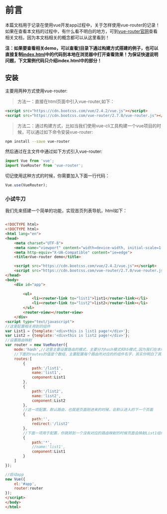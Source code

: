 # 前言

本篇文档用于记录在使用vue开发app过程中，关于怎样使用vue-router的记录！如果在查看本文档的过程中，有什么看不明白的地方，可到[vue-router官网]()查看相关文档，因为本文档相关的概念都可以从这里看到！

**注：如果要查看相关demo，可以查看[1](https://github.com/woai30231/vue-note/tree/master/vue-router/1/vue-router-demo)目录下通过构建方式搭建的例子，也可以直接复制[index.html](https://github.com/woai30231/vue-note/blob/master/vue-router/index.html)中的代码到本地在浏览器中打开查看效果！为保证快速说明问题，下文案例代码只介绍index.html中的部分！**

## 安装

主要用两种方式使用vue-router:

> 方法一：直接在html页面中引入vue-router,如下：

```html
<script src="https://cdn.bootcss.com/vue/2.4.2/vue.js"></script>
<script src="https://cdn.bootcss.com/vue-router/2.7.0/vue-router.js"></script>
```

> 方法二：通过构建方式，比如当我们使用vue-cli工具构建一个vue项目的时候，可以通过如下命令安装vue-router:

```bash
npm install --save vue-router
```

然后通过在主文件中通过如下方式引入vue-router:

```js
import Vue from 'vue';
import VueRouter from 'vue-router';
```

切记使用这种方式的时候，你需要加入下面一行代码：

```js
Vue.use(VueRouter);
```

### 小试牛刀

我们先来搭建一个简单的功能，实现首页列表导航，html如下：

```html

<!DOCTYPE html>
<!DOCTYPE html>
<html lang="en">
<head>
    <meta charset="UTF-8">
    <meta name="viewport" content="width=device-width, initial-scale=1.0">
    <meta http-equiv="X-UA-Compatible" content="ie=edge">
    <title>Vue-router demo</title>

    <script src="https://cdn.bootcss.com/vue/2.4.2/vue.js"></script>
    <script src="https://cdn.bootcss.com/vue-router/2.7.0/vue-router.js"></script>
</head>
<body>
    <div id="app">
    
        <ul>
            <li><router-link to="list1">list1</router-link></li>
            <li><router-link to="list2">list2</router-link></li>
        </ul>
        <router-view></router-view>
    </div>
<script type="text/javascript">
//这里配置相关用到的组件
var List1 = {template:'<div>this is list1 page!</div>'};
var List2 = {template:'<div>this is list2 page!</div>'};
//设置路由映射
var router = new VueRouter({
    mode:'hash',//这里主要设置路由的模式，主要分为hash模式和h5模式,因为我们在本地查看demo,所以请不要设置history模式，否则会报错
    //下面的routes的值是个数组，主要配置每个路由所对应的的组件名字，其实你明白了其实一个路由就是对应的一个组件，你这样就好理解了
    routes:[
        {
            path:'/list1',
            name:'list1',
            component:List1
        },
        {
            path:'/list2',
            name:'list2',
            component:List2
        },
        //这一项配置，默认路由，也就是页面刚进来的时候，会默认进入的下一个页面
        {
            path:'',
            redirect:'/list2'
        },
        //下面一项用于配置，你跳转到一个没有对应的路由映射的时候页面会映射List1组件
        {
            path:'*',
            //name:'list1',
            component:List1
        }
    ]
});

//启动app
new Vue({
    el:'#app',
    router:router
});
</script>
</body>
</html>
```
